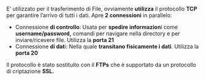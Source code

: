 E’ utilizzato per il trasferimento di File, ovviamente **utilizza** il protocollo **TCP** per garantire l’arrivo di tutti i dati. Apre **2 connessioni** in parallelo: 

- Connessione **di controllo**: Usata per **spedire informazion**i come **username/password,** comandi per navigare nella directory e per inviare/ricevere file. Utilizza la **porta 21**
- Connessione **di dat**i: Nella quale **transitano fisicamente i dati**. Utilizza la **porta 20**

Il protocollo è stato sostituito con il **FTPs** che è supportato da un protocollo di criptazione **SSL.**
